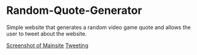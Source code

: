 # Random-Quote-Generator
Simple website that generates a random video game quote and allows the user to tweet about the website.

[Screenshot of Mainsite](http://i.imgur.com/67X61z0.png)
[Tweeting](http://i.imgur.com/kFXIfOC.png)
